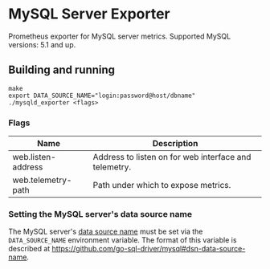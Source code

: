 # MySQL Server Exporter

Prometheus exporter for MySQL server metrics.
Supported MySQL versions: 5.1 and up.

## Building and running

    make
    export DATA_SOURCE_NAME="login:password@host/dbname"
    ./mysqld_exporter <flags>

### Flags

Name               | Description
-------------------|------------
web.listen-address | Address to listen on for web interface and telemetry.
web.telemetry-path | Path under which to expose metrics.

### Setting the MySQL server's data source name

The MySQL server's [data source name](http://en.wikipedia.org/wiki/Data_source_name)
must be set via the `DATA_SOURCE_NAME` environment variable.
The format of this variable is described at https://github.com/go-sql-driver/mysql#dsn-data-source-name.
